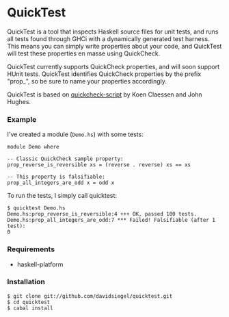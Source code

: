 QuickTest
=========

QuickTest is a tool that inspects Haskell source files for unit tests, and runs all tests found through GHCi with a dynamically generated test harness. This means you can simply write properties about your code, and QuickTest will test these properties en masse using QuickCheck.

QuickTest currently supports QuickCheck properties, and will soon support HUnit tests. QuickTest identifies QuickCheck properties by the prefix "prop_", so be sure to name your properties accordingly.

QuickTest is based on [quickcheck-script](http://hackage.haskell.org/package/quickcheck-script) by Koen Claessen and John Hughes.

### Example

I've created a module (`Demo.hs`) with some tests:

    module Demo where
    
    -- Classic QuickCheck sample property:
    prop_reverse_is_reversible xs = (reverse . reverse) xs == xs
    
    -- This property is falsifiable:
    prop_all_integers_are_odd x = odd x

To run the tests, I simply call quicktest:

    $ quicktest Demo.hs 
    Demo.hs:prop_reverse_is_reversible:4 +++ OK, passed 100 tests.
    Demo.hs:prop_all_integers_are_odd:7 *** Failed! Falsifiable (after 1 test):  
    0

### Requirements

 * haskell-platform

### Installation

    $ git clone git://github.com/davidsiegel/quicktest.git
    $ cd quicktest
    $ cabal install

